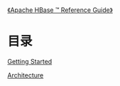 [《Apache HBase ™ Reference Guide》](http://hbase.apache.org/book.html#_preface)

# 目录

[Getting Started](getting-started.md)

[Architecture](architecture.md)
